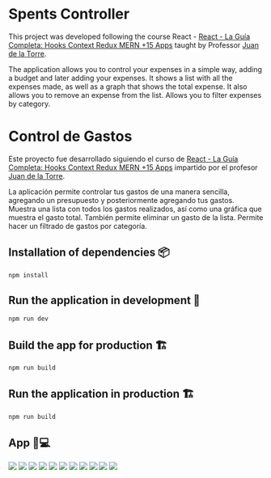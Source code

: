 <!--
 Copyright (c) 2022 Jorge de Jesus Perez Lopez

 This software is released under the MIT License.
 https://opensource.org/licenses/MIT
-->

# Spents Controller

This project was developed following the course React - [React - La Guía Completa: Hooks Context Redux MERN +15 Apps](https://www.udemy.com/course/react-de-principiante-a-experto-creando-mas-de-10-aplicaciones/) taught by Professor [Juan de la Torre](https://codigoconjuan.com/).

The application allows you to control your expenses in a simple way, adding a budget and later adding your expenses. It shows a list with all the expenses made, as well as a graph that shows the total expense. It also allows you to remove an expense from the list. Allows you to filter expenses by category.

# Control de Gastos

Este proyecto fue desarrollado siguiendo el curso de [React - La Guía Completa: Hooks Context Redux MERN +15 Apps](https://www.udemy.com/course/react-de-principiante-a-experto-creando-mas-de-10-aplicaciones/) impartido por el profesor [Juan de la Torre](https://codigoconjuan.com/).

La aplicación permite controlar tus gastos de una manera sencilla, agregando un presupuesto y posteriormente agregando tus gastos. Muestra una lista con todos los gastos realizados, así como una gráfica que muestra el gasto total. También permite eliminar un gasto de la lista. Permite hacer un filtrado de gastos por categoría.

## Installation of dependencies 📦

```cmd
npm install
```

## Run the application in development 🚀

```cmd
npm run dev
```

## Build the app for production 🏗

```cmd
npm run build
```

## Run the application in production 🏗

```cmd
npm run build
```

## App 📱💻

![](assets/1.png)
![](assets/2.png)
![](assets/3.png)
![](assets/4.png)
![](assets/5.png)
![](assets/6.png)
![](assets/7.png)
![](assets/8.png)
![](assets/9.png)
![](assets/10.png)
![](assets/11.png)
